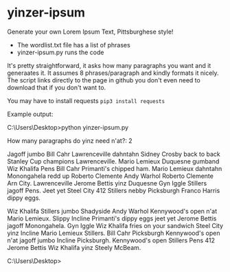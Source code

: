 # yinzer-ipsum
Generate your own Lorem Ipsum Text, Pittsburghese style!

- The wordlist.txt file has a list of phrases
- yinzer-ipsum.py runs the code

It's pretty straightforward, it asks how many paragraphs you want and it generaates it. It assumes 8 phrases/paragraph and kindly formats it nicely. The script links directly to the page in github you don't even need to download that if you don't want to.

You may have to install requests `pip3 install requests`

Example output:

C:\Users\Desktop>python yinzer-ipsum.py

How many paragraphs do yinz need n'at?: 2

Jagoff jumbo Bill Cahr Lawrenceville dahntahn Sidney Crosby back to back Stanley Cup champions Lawrenceville. Mario Lemieux Duquesne gumband Wiz Khalifa Pens Bill Cahr Primanti's chipped ham. Mario Lemieux dahntahn Monongahela redd up Roberto Clemente Andy Warhol Roberto Clemente Arn City. Lawrenceville Jerome Bettis yinz Duquesne Gyn Iggle Stillers jagoff Pens. Jeet yet Steel City 412 Stillers nebby Picksburgh Franco Harris dippy eggs.

Wiz Khalifa Stillers jumbo Shadyside Andy Warhol Kennywood's open n'at Mario Lemieux. Slippy Incline Primanti's dippy eggs jeet yet Jerome Bettis jagoff Monongahela. Gyn Iggle Wiz Khalifa fries on your sandwich Steel City yinz Incline Mario Lemieux Stillers. Bill Cahr Picksburgh Kennywood's open n'at jagoff jumbo Incline Picksburgh. Kennywood's open Stillers Pens 412 Jerome Bettis Wiz Khalifa yinz Steely McBeam.


C:\Users\\Desktop>
